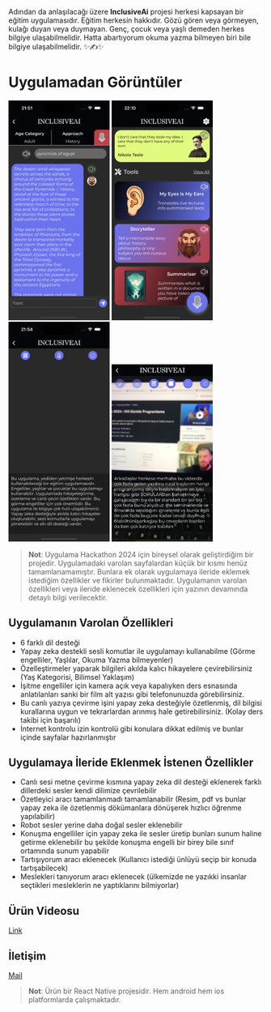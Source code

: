 Adından da anlaşılacağı üzere **InclusiveAi** projesi herkesi kapsayan bir eğitim uygulamasıdır. Eğitim herkesin hakkıdır. Gözü gören veya görmeyen, kulağı duyan veya duymayan. Genç, çocuk veya yaşlı demeden herkes bilgiye ulaşabilmelidir. Hatta abartıyorum okuma yazma bilmeyen biri bile bilgiye ulaşabilmelidir. ✨✍️✨

# Uygulamadan Görüntüler
<p>
  <img src="./assets/readme/storyteller.png" alt="Storyteller" width="200" />
  <img src="./assets/readme/home.png" alt="StorytellerScreen" width="200" />
  <img src="./assets/readme/myeyes.png" alt="StorytellerScreen" width="200" />
  <img src="./assets/readme/myeyes2.png" alt="StorytellerScreen" width="200" />
</p>


>**Not**: Uygulama Hackathon 2024 için bireysel olarak geliştirdiğim bir projedir. Uygulamadaki varolan sayfalardan küçük bir kısmı henüz tamamlanamamıştır. Bunlara ek olarak uygulamaya ileride eklemek istediğim özellikler ve fikirler bulunmaktadır. Uygulamanın varolan özellikleri veya ileride eklenecek özellikleri için yazının devamında detaylı bilgi verilecektir.

## Uygulamanın Varolan Özellikleri

* 6 farklı dil desteği
* Yapay zeka destekli sesli komutlar ile uygulamayı kullanabilme (Görme engelliler, Yaşlılar, Okuma Yazma bilmeyenler)
* Özelleştirmeler yaparak bilgileri akılda kalıcı hikayelere çevirebilirsiniz (Yaş Kategorisi, Bilimsel Yaklaşım)
* İşitme engelliler için kamera açık veya kapalıyken ders esnasında anlatılanları sanki bir film alt yazısı gibi telefonunuzda görebilirsiniz. 
* Bu canlı yazıya çevirme işini yapay zeka desteğiyle özetlenmiş, dil bilgisi kurallarına uygun ve tekrarlardan arınmış hale getirebilirsiniz. (Kolay ders takibi için başarılı)
* İnternet kontrolu izin kontrolü gibi konulara dikkat edilmiş ve bunlar içinde sayfalar hazırlanmıştır

## Uygulamaya İleride Eklenmek İstenen Özellikler
* Canlı sesi metne çevirme kısmına yapay zeka dil desteği eklenerek farklı dillerdeki sesler kendi dilimize çevrilebilir
* Özetleyici aracı tamamlanmadı tamamlanabilir (Resim, pdf vs bunlar yapay zeka ile özetlenmiş dökümanlara dönüşerek hızlıcı öğrenme yapılabilir)
* Robot sesler yerine daha doğal sesler eklenebilir
* Konuşma engelliler için yapay zeka ile sesler üretip bunları sunum haline getirme eklenebilir bu şekilde konuşma engelli bir birey bile sınıf ortamında sunum yapabilir
* Tartışıyorum aracı eklenecek (Kullanıcı istediği ünlüyü seçip bir konuda tartışabilecek)
* Meslekleri tanıyorum aracı eklenecek (ülkemizde ne yazıkki insanlar seçtikleri mesleklerin ne yaptıklarını bilmiyorlar)


## Ürün Videosu
[Link](https://www.youtube.com/watch?v=R3eTxk_8sdQ)


## İletişim
[Mail](oguzhantorunoglu7@gmail.com)


>**Not**: Ürün bir React Native projesidir. Hem android hem ios platformlarda çalışmaktadır.